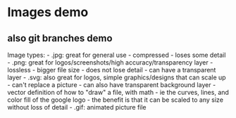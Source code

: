 # Images demo

## also git branches demo

Image types:
    - .jpg: great for general use
            - compressed 
            - loses some detail
    - .png: great for logos/screenshots/high accuracy/transparency layer
            - lossless
            - bigger file size
            - does not lose detail
            - can have a transparent layer
    - .svg: also great for logos, simple graphics/designs that can scale up
            - can't replace a picture
            - can also have transparent background layer
            - vector definition of how to "draw" a file, with math
            - ie the curves, lines, and color fill of the google logo
            - the benefit is that it can be scaled to any size without loss of detail
    - .gif: animated picture file
            
